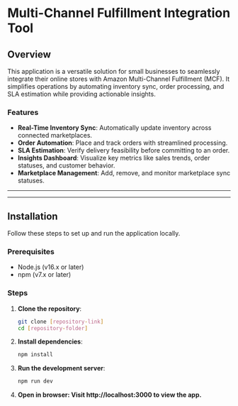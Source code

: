 # Multi-Channel Fulfillment Integration Tool

## Overview
This application is a versatile solution for small businesses to seamlessly integrate their online stores with Amazon Multi-Channel Fulfillment (MCF). It simplifies operations by automating inventory sync, order processing, and SLA estimation while providing actionable insights.

### Features
- **Real-Time Inventory Sync**: Automatically update inventory across connected marketplaces.
- **Order Automation**: Place and track orders with streamlined processing.
- **SLA Estimation**: Verify delivery feasibility before committing to an order.
- **Insights Dashboard**: Visualize key metrics like sales trends, order statuses, and customer behavior.
- **Marketplace Management**: Add, remove, and monitor marketplace sync statuses.

---

<!-- ## Tech Stack
- **Frontend Framework**: [Next.js](https://nextjs.org/), [React.js](https://reactjs.org/)
- **UI Styling**: [Tailwind CSS](https://tailwindcss.com/)
- **Charting**: [Chart.js](https://www.chartjs.org/), [React Chart.js 2](https://react-chartjs-2.js.org/)
- **Icons**: [React Icons](https://react-icons.github.io/react-icons/)
- **Notifications**: [React Toastify](https://fkhadra.github.io/react-toastify/) -->

---

## Installation
Follow these steps to set up and run the application locally.

### Prerequisites
- Node.js (v16.x or later)
- npm (v7.x or later)

### Steps
1. **Clone the repository**:
   ```bash
   git clone [repository-link]
   cd [repository-folder]
2. **Install dependencies**:
   ```bash
   npm install

3. **Run the development server**:
   ```bash
   npm run dev

4. **Open in browser: Visit http://localhost:3000 to view the app.**

